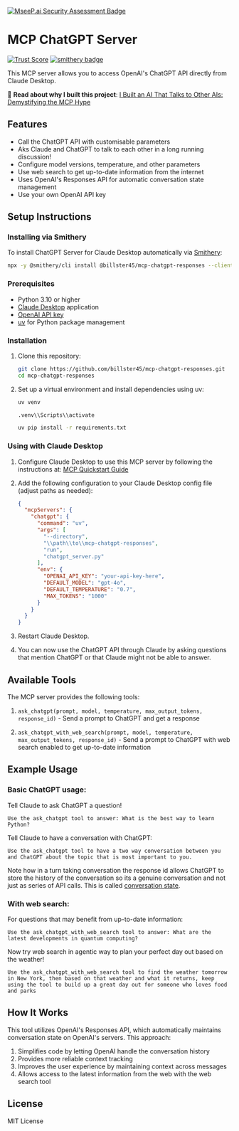 [![MseeP.ai Security Assessment Badge](https://mseep.net/pr/billster45-mcp-chatgpt-responses-badge.png)](https://mseep.ai/app/billster45-mcp-chatgpt-responses)

# MCP ChatGPT Server
[![Trust Score](https://archestra.ai/mcp-catalog/api/badge/quality/billster45/mcp-chatgpt-responses)](https://archestra.ai/mcp-catalog/billster45__mcp-chatgpt-responses)
[![smithery badge](https://smithery.ai/badge/@billster45/mcp-chatgpt-responses)](https://smithery.ai/server/@billster45/mcp-chatgpt-responses)

This MCP server allows you to access OpenAI's ChatGPT API directly from Claude Desktop.

📝 **Read about why I built this project**: [I Built an AI That Talks to Other AIs: Demystifying the MCP Hype](https://medium.com/@billcockerill/i-built-an-ai-that-talks-to-other-ais-demystifying-the-mcp-hype-88dc03520552)

## Features

- Call the ChatGPT API with customisable parameters
- Aks Claude and ChatGPT to talk to each other in a long running discussion!
- Configure model versions, temperature, and other parameters
- Use web search to get up-to-date information from the internet
- Uses OpenAI's Responses API for automatic conversation state management
- Use your own OpenAI API key

## Setup Instructions

### Installing via Smithery

To install ChatGPT Server for Claude Desktop automatically via [Smithery](https://smithery.ai/server/@billster45/mcp-chatgpt-responses):

```bash
npx -y @smithery/cli install @billster45/mcp-chatgpt-responses --client claude
```

### Prerequisites

- Python 3.10 or higher
- [Claude Desktop](https://claude.ai/download) application
- [OpenAI API key](https://platform.openai.com/settings/organization/api-keys)
- [uv](https://github.com/astral-sh/uv) for Python package management

### Installation

1. Clone this repository:
   ```bash
   git clone https://github.com/billster45/mcp-chatgpt-responses.git
   cd mcp-chatgpt-responses
   ```

2. Set up a virtual environment and install dependencies using uv:
   ```bash
   uv venv
   ```

   ```bash
   .venv\\Scripts\\activate
   ```
   
   ```bash
   uv pip install -r requirements.txt
   ```

### Using with Claude Desktop

1. Configure Claude Desktop to use this MCP server by following the instructions at:
   [MCP Quickstart Guide](https://modelcontextprotocol.io/quickstart/user#2-add-the-filesystem-mcp-server)

2. Add the following configuration to your Claude Desktop config file (adjust paths as needed):
   ```json
   {
     "mcpServers": {
       "chatgpt": {
         "command": "uv",
         "args": [
           "--directory",
           "\\path\\to\\mcp-chatgpt-responses",
           "run",
           "chatgpt_server.py"
         ],
         "env": {
           "OPENAI_API_KEY": "your-api-key-here",
           "DEFAULT_MODEL": "gpt-4o",
           "DEFAULT_TEMPERATURE": "0.7",
           "MAX_TOKENS": "1000"
         }
       }
     }
   }
   ```

3. Restart Claude Desktop.

4. You can now use the ChatGPT API through Claude by asking questions that mention ChatGPT or that Claude might not be able to answer.

## Available Tools

The MCP server provides the following tools:

1. `ask_chatgpt(prompt, model, temperature, max_output_tokens, response_id)` - Send a prompt to ChatGPT and get a response

2. `ask_chatgpt_with_web_search(prompt, model, temperature, max_output_tokens, response_id)` - Send a prompt to ChatGPT with web search enabled to get up-to-date information

## Example Usage

### Basic ChatGPT usage:

Tell Claude to ask ChatGPT a question!
```
Use the ask_chatgpt tool to answer: What is the best way to learn Python?
```

Tell Claude to have a conversation with ChatGPT:
```
Use the ask_chatgpt tool to have a two way conversation between you and ChatGPT about the topic that is most important to you.
```
Note how in a turn taking conversation the response id allows ChatGPT to store the history of the conversation so its a genuine conversation and not just as series of API calls. This is called [conversation state](https://platform.openai.com/docs/guides/conversation-state?api-mode=responses#openai-apis-for-conversation-state).

### With web search:

For questions that may benefit from up-to-date information:
```
Use the ask_chatgpt_with_web_search tool to answer: What are the latest developments in quantum computing?
```

Now try web search in agentic way to plan your perfect day out based on the weather!
```
Use the ask_chatgpt_with_web_search tool to find the weather tomorrow in New York, then based on that weather and what it returns, keep using the tool to build up a great day out for someone who loves food and parks
```

## How It Works

This tool utilizes OpenAI's Responses API, which automatically maintains conversation state on OpenAI's servers. This approach:

1. Simplifies code by letting OpenAI handle the conversation history
2. Provides more reliable context tracking
3. Improves the user experience by maintaining context across messages
4. Allows access to the latest information from the web with the web search tool

## License

MIT License
